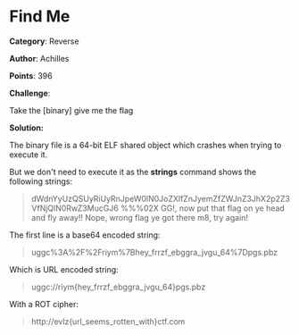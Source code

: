 # Find Me

**Category**: Reverse

**Author**: Achilles

**Points**: 396

**Challenge**: 

Take the [binary] give me the flag

**Solution:**

The binary file is a 64-bit ELF shared object which crashes when trying to execute it.

But we don't need to execute it as the **strings** command shows the following strings:
>dWdnYyUzQSUyRiUyRnJpeW0lN0JoZXlfZnJyemZfZWJnZ3JhX2p2Z3VfNjQlN0RwZ3MucGJ6
%%%02X
GG!, now put that flag on ye head and fly away!!
Nope, wrong flag ye got there m8, try again!

The first line is a base64 encoded string:
> uggc%3A%2F%2Friym%7Bhey_frrzf_ebggra_jvgu_64%7Dpgs.pbz

Which is URL encoded string:
> uggc://riym{hey_frrzf_ebggra_jvgu_64}pgs.pbz

With a ROT cipher:
> http://evlz{url_seems_rotten_with}ctf.com
